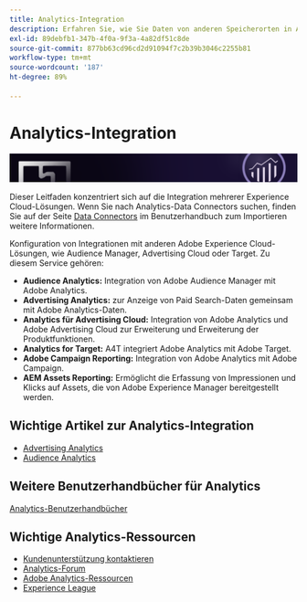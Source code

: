 ```yaml
---
title: Analytics-Integration
description: Erfahren Sie, wie Sie Daten von anderen Speicherorten in Adobe Analytics integrieren können.
exl-id: 89debfb1-347b-4f0a-9f3a-4a82df51c8de
source-git-commit: 877bb63cd96cd2d91094f7c2b39b3046c2255b81
workflow-type: tm+mt
source-wordcount: '187'
ht-degree: 89%

---
```


# Analytics-Integration

![Banner](../../assets/doc_banner_integrate.png)

Dieser Leitfaden konzentriert sich auf die Integration mehrerer Experience Cloud-Lösungen. Wenn Sie nach Analytics-Data Connectors suchen, finden Sie auf der Seite [Data Connectors](/help/import/data-connectors/getting-started-data-connectors.md) im Benutzerhandbuch zum Importieren weitere Informationen.

Konfiguration von Integrationen mit anderen Adobe Experience Cloud-Lösungen, wie Audience Manager, Advertising Cloud oder Target. Zu diesem Service gehören:

* **Audience Analytics:** Integration von Adobe Audience Manager mit Adobe Analytics.
* **Advertising Analytics:** zur Anzeige von Paid Search-Daten gemeinsam mit Adobe Analytics-Daten.
* **Analytics für Advertising Cloud:** Integration von Adobe Analytics und Adobe Advertising Cloud zur Erweiterung und Erweiterung der Produktfunktionen.
* **Analytics for Target:** A4T integriert Adobe Analytics mit Adobe Target.
* **Adobe Campaign Reporting:** Integration von Adobe Analytics mit Adobe Campaign.
* **AEM Assets Reporting:** Ermöglicht die Erfassung von Impressionen und Klicks auf Assets, die von Adobe Experience Manager bereitgestellt werden.

## Wichtige Artikel zur Analytics-Integration

* [Advertising Analytics](c-advertising-analytics/overview.md)
* [Audience Analytics](c-audience-analytics/mc-audiences-aam.md)

## Weitere Benutzerhandbücher für Analytics

[Analytics-Benutzerhandbücher](https://experienceleague.adobe.com/docs/analytics.html?lang=de)

## Wichtige Analytics-Ressourcen

* [Kundenunterstützung kontaktieren](https://helpx.adobe.com/de/contact/enterprise-support.ec.html)
* [Analytics-Forum](https://forums.adobe.com/community/experience-cloud/analytics-cloud/analytics)
* [Adobe Analytics-Ressourcen](https://experienceleaguecommunities.adobe.com/t5/adobe-analytics-discussions/adobe-analytics-resources/m-p/276666?profile.language=de)
* [Experience League](https://experienceleague.adobe.com/?lang=de#home)
